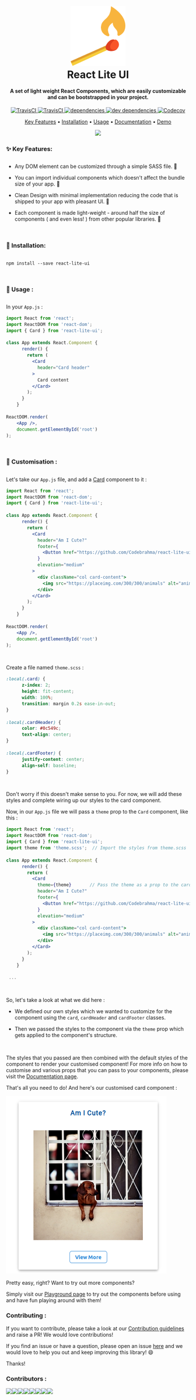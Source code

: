
<h1 align="center">
  <a href="https://codebrahma.com/react-lite-ui/"><img src="https://raw.githubusercontent.com/Codebrahma/react-lite-ui/development/.github/images/logo.png" alt="React Lite UI" width="150"></a>
  <br/>
  React Lite UI
  <br>
</h1>

<h4 align="center">A set of light weight React Components, which are easily customizable and can be bootstrapped in your project.</h4>

<p align="center">
  <a href="https://www.npmjs.com/package/react-lite-ui">
    <img src="https://img.shields.io/npm/v/react-lite-ui/latest.svg?style=flat-square"
         alt="TravisCI">
  </a>
  <a href="https://travis-ci.org/Codebrahma/react-lite-ui">
    <img src="https://img.shields.io/travis/Codebrahma/react-lite-ui/development.svg?style=flat-square"
         alt="TravisCI">
  </a>
  <a href="https://david-dm.org/Codebrahma/react-lite-ui">
      <img src="https://img.shields.io/david/Codebrahma/react-lite-ui.svg?style=flat-square" alt="dependencies">
  </a>
  <a href="https://david-dm.org/Codebrahma/react-lite-ui?type=dev">
    <img src="https://img.shields.io/david/dev/Codebrahma/react-lite-ui.svg?style=flat-square" alt="dev dependencies">
  </a>
  <a href="https://codecov.io/gh/Codebrahma/react-lite-ui">
    <img src="https://codecov.io/gh/Codebrahma/react-lite-ui/branch/development/graph/badge.svg?style=flat-square" alt="Codecov">
  </a>
</p>

<p align="center">
  <a href="#sparkles-key-features">Key Features</a> •
  <a href="#link-installation">Installation</a> •
  <a href="#rocket-usage-">Usage</a> •
  <a href="https://codebrahma.com/react-lite-ui/documentation">Documentation</a> •
  <a href="https://codebrahma.com/react-lite-ui/">Demo</a>
</p>

<p align="center">
<img src="https://raw.githubusercontent.com/Codebrahma/react-lite-ui/development/.github/images/higher-res.gif" >
</p>


### :sparkles: Key Features:

##

* Any DOM element can be customized through a simple SASS file. :tada:

* You can import individual components which doesn't affect the bundle size of your app. :confetti_ball:

* Clean Design with minimal implementation reducing the code that is shipped to your app with pleasant UI. :sunrise_over_mountains:

* Each component is made light-weight - around half the size of components ( and even less! ) from other popular libraries. :muscle:

<br />

### :link: Installation: 

##

```
npm install --save react-lite-ui
```

<br />

### :rocket: Usage :

##

In your `App.js` : 

```jsx
import React from 'react';
import ReactDOM from 'react-dom';
import { Card } from 'react-lite-ui';

class App extends React.Component {
      render() {
        return (
          <Card
            header="Card header"
          >
            Card content
          </Card>
        );
      }
    }

ReactDOM.render(
    <App />,
    document.getElementById('root')
);
```

<br />

### :art: Customisation :

##

Let's take our `App.js` file, and add a [Card](https://codebrahma.com/react-lite-ui/documentation?component=card) component to it : 

```jsx
import React from 'react';
import ReactDOM from 'react-dom';
import { Card } from 'react-lite-ui';

class App extends React.Component {
      render() {
        return (
          <Card
            header="Am I Cute?"
            footer={
              <Button href="https://github.com/Codebrahma/react-lite-ui" type="primary" bordered>view more</Button>
            }
            elevation="medium"
          >
            <div className="col card-content">
              <img src="https://placeimg.com/300/300/animals" alt="animals" />
            </div>
          </Card>
        );
      }
    }

ReactDOM.render(
    <App />,
    document.getElementById('root')
);
```
<br />

Create a file named `theme.scss` :

```scss
:local(.card) {
      z-index: 2;
      height: fit-content;
      width: 100%;
      transition: margin 0.2s ease-in-out;
}
    
:local(.cardHeader) {
      color: #0c549c;
      text-align: center;
}
    
:local(.cardFooter) {
      justify-content: center;
      align-self: baseline;
}
```
<br/>

Don't worry if this doesn't make sense to you. For now, we will add these styles and complete wiring up our styles to the card component. 

Now, in our `App.js` file we will pass a `theme` prop to the `Card` component, like this : 

```jsx
import React from 'react';
import ReactDOM from 'react-dom';
import { Card } from 'react-lite-ui';
import theme from 'theme.scss';  // Import the styles from theme.scss

class App extends React.Component {
      render() {
        return (
          <Card
            theme={theme}       // Pass the theme as a prop to the card component here.
            header="Am I Cute?"
            footer={
              <Button href="https://github.com/Codebrahma/react-lite-ui" type="primary" bordered>view more</Button>
            }
            elevation="medium"
          >
            <div className="col card-content">
              <img src="https://placeimg.com/300/300/animals" alt="animals" />
            </div>
          </Card>
        );
      }
    }
    
 ...
```
<br />

So, let's take a look at what we did here : 

* We defined our own styles which we wanted to customize for the component using the `card`, `cardHeader` and `cardFooter` classes.

* Then we passed the styles to the component via the `theme` prop which gets applied to the component's structure.

<br />

The styles that you passed are then combined with the default styles of the component to render your customised component!
For more info on how to customise and various props that you can pass to your components, please visit the [Documentation page](https://codebrahma.com/react-lite-ui/documentation).


That's all you need to do! And here's our customised card component :

![screenshot](https://raw.githubusercontent.com/Codebrahma/react-lite-ui/development/.github/images/card-screenshot.png)

Pretty easy, right? Want to try out more components?

Simply visit our [Playground page](https://codebrahma.com/react-lite-ui/playground) to try out the components before using and have fun playing around with them!

### Contributing :

If you want to contribute, please take a look at our [Contribution guidelines]() and raise a PR! We would love contributions!

If you find an issue or have a question, please open an issue [here](https://github.com/Codebrahma/react-lite-ui/issues) and we would love to help you out and keep improving this library! :smile:

Thanks! 

### Contributors :

[![](https://sourcerer.io/fame/prasanna1211/Codebrahma/react-lite-ui/images/0)](https://sourcerer.io/fame/prasanna1211/Codebrahma/react-lite-ui/links/0)[![](https://sourcerer.io/fame/prasanna1211/Codebrahma/react-lite-ui/images/1)](https://sourcerer.io/fame/prasanna1211/Codebrahma/react-lite-ui/links/1)[![](https://sourcerer.io/fame/prasanna1211/Codebrahma/react-lite-ui/images/2)](https://sourcerer.io/fame/prasanna1211/Codebrahma/react-lite-ui/links/2)[![](https://sourcerer.io/fame/prasanna1211/Codebrahma/react-lite-ui/images/3)](https://sourcerer.io/fame/prasanna1211/Codebrahma/react-lite-ui/links/3)[![](https://sourcerer.io/fame/prasanna1211/Codebrahma/react-lite-ui/images/4)](https://sourcerer.io/fame/prasanna1211/Codebrahma/react-lite-ui/links/4)[![](https://sourcerer.io/fame/prasanna1211/Codebrahma/react-lite-ui/images/5)](https://sourcerer.io/fame/prasanna1211/Codebrahma/react-lite-ui/links/5)[![](https://sourcerer.io/fame/prasanna1211/Codebrahma/react-lite-ui/images/6)](https://sourcerer.io/fame/prasanna1211/Codebrahma/react-lite-ui/links/6)[![](https://sourcerer.io/fame/prasanna1211/Codebrahma/react-lite-ui/images/7)](https://sourcerer.io/fame/prasanna1211/Codebrahma/react-lite-ui/links/7)
